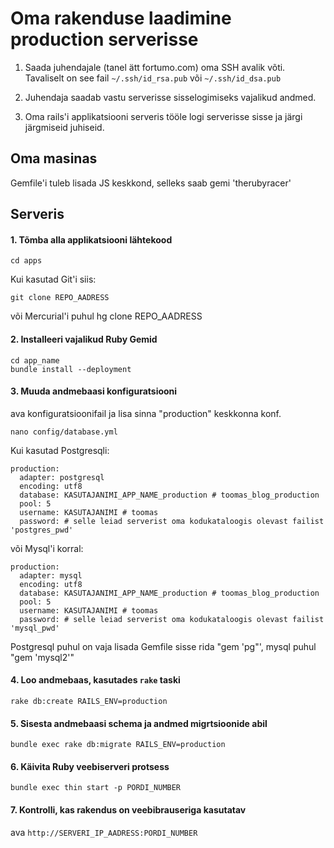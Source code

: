 Oma rakenduse laadimine production serverisse
=============

1. Saada juhendajale (tanel ätt fortumo.com) oma SSH avalik võti. Tavaliselt on see fail `~/.ssh/id_rsa.pub` või `~/.ssh/id_dsa.pub`

2. Juhendaja saadab vastu serverisse sisselogimiseks vajalikud andmed.

3. Oma rails'i applikatsiooni serveris tööle logi serverisse sisse ja järgi järgmiseid juhiseid.

Oma masinas
-------

Gemfile'i tuleb lisada JS keskkond, selleks saab gemi 'therubyracer'


Serveris
-------

#### 1. Tõmba alla applikatsiooni lähtekood 

    cd apps
    
Kui kasutad Git'i siis:

    git clone REPO_AADRESS
või Mercurial'i puhul
    hg clone REPO_AADRESS


#### 2. Installeeri vajalikud Ruby Gemid

    cd app_name 
    bundle install --deployment

#### 3. Muuda andmebaasi konfiguratsiooni

ava konfiguratsioonifail ja lisa sinna "production" keskkonna konf.

    nano config/database.yml

Kui kasutad Postgresqli:

    production:
      adapter: postgresql
      encoding: utf8
      database: KASUTAJANIMI_APP_NAME_production # toomas_blog_production
      pool: 5
      username: KASUTAJANIMI # toomas
      password: # selle leiad serverist oma kodukataloogis olevast failist 'postgres_pwd'

 või Mysql'i korral:

    production:
      adapter: mysql
      encoding: utf8
      database: KASUTAJANIMI_APP_NAME_production # toomas_blog_production
      pool: 5
      username: KASUTAJANIMI # toomas
      password: # selle leiad serverist oma kodukataloogis olevast failist 'mysql_pwd'
      
Postgresql puhul on vaja lisada Gemfile sisse rida "gem 'pg"', mysql puhul "gem 'mysql2'"

#### 4. Loo andmebaas, kasutades `rake` taski

    rake db:create RAILS_ENV=production
    
#### 5. Sisesta andmebaasi schema ja andmed migrtsioonide abil
    
    bundle exec rake db:migrate RAILS_ENV=production
    
#### 6. Käivita Ruby veebiserveri protsess

    bundle exec thin start -p PORDI_NUMBER
    
#### 7. Kontrolli, kas rakendus on veebibrauseriga kasutatav

ava `http://SERVERI_IP_AADRESS:PORDI_NUMBER`
